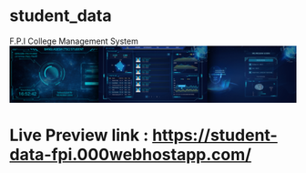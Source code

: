 # student_data
F.P.I College Management System
<img alt="Night Coding" src="https://github.com/mejbauddin/student_data/blob/58b9b5a464f9468ac902d147ff76e3036d5c938d/index.jpg?raw=true" align="center"/>

# Live Preview link : https://student-data-fpi.000webhostapp.com/
